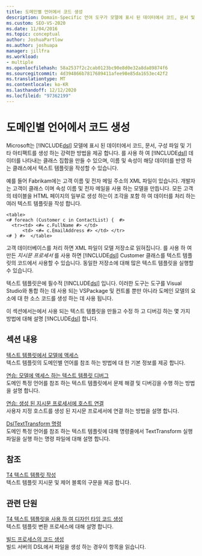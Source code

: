 ```yaml
---
title: 도메인별 언어에서 코드 생성
description: Domain-Specific 언어 도구가 모델에 표시 된 데이터에서 코드, 문서 및 기타 아티팩트를 생성 하는 강력한 방법을 제공 하는 방법에 대해 알아봅니다.
ms.custom: SEO-VS-2020
ms.date: 11/04/2016
ms.topic: conceptual
author: JoshuaPartlow
ms.author: joshuapa
manager: jillfra
ms.workload:
- multiple
ms.openlocfilehash: 58a2537f2c2cab0123bc90e8d0e32a8da89874f6
ms.sourcegitcommit: 4d394866b7817689411afee98e85da1653ec42f2
ms.translationtype: MT
ms.contentlocale: ko-KR
ms.lasthandoff: 12/12/2020
ms.locfileid: "97362199"
---
```

# <a name="generating-code-from-a-domain-specific-language"></a>도메인별 언어에서 코드 생성

Microsoft는 [!INCLUDE[dsl](../modeling/includes/dsl_md.md)] 모델에 표시 된 데이터에서 코드, 문서, 구성 파일 및 기타 아티팩트를 생성 하는 강력한 방법을 제공 합니다. 를 사용 하 여 [!INCLUDE[dsl](../modeling/includes/dsl_md.md)] 데이터를 나타내는 클래스 집합을 만들 수 있으며, 이름 및 속성이 해당 데이터를 반영 하는 클래스에서 텍스트 템플릿을 작성할 수 있습니다.

예를 들어 Fabrikam에는 고객 이름 및 전자 메일 주소의 XML 파일이 있습니다. 개발자는 고객이 클래스 이며 속성 이름 및 전자 메일을 사용 하는 모델을 만듭니다. 모든 고객의 테이블을 HTML 페이지의 일부로 생성 하는이 조각을 포함 하 여 데이터를 처리 하는 여러 텍스트 템플릿을 작성 합니다.

```
<table>
<# foreach (Customer c in ContactList) {  #>
  <tr><td> <#= c.FullName #> </td>
      <td> <#= c.EmailAddress #> </td> </tr>
<# } #>  </table>
```

고객 데이터베이스를 처리 하면 XML 파일이 모델 저장소로 읽혀집니다. 를 사용 하 여 만든 *지시문 프로세서* 를 사용 하면 [!INCLUDE[dsl](../modeling/includes/dsl_md.md)] Customer 클래스를 텍스트 템플릿의 코드에서 사용할 수 있습니다. 동일한 저장소에 대해 많은 텍스트 템플릿을 실행할 수 있습니다.

텍스트 템플릿은에 필수적 [!INCLUDE[dsl](../modeling/includes/dsl_md.md)] 입니다. 이러한 도구는 도구를 Visual Studio와 통합 하는 데 사용 되는 VSPackage 및 컨트롤 뿐만 아니라 도메인 모델의 요소에 대 한 소스 코드를 생성 하는 데 사용 됩니다.

이 섹션에서는에서 사용 되는 텍스트 템플릿을 만들고 수정 하 고 디버깅 하는 몇 가지 방법에 대해 설명 [!INCLUDE[dsl](../modeling/includes/dsl_md.md)] 합니다.

## <a name="in-this-section"></a>섹션 내용

[텍스트 템플릿에서 모델에 액세스](../modeling/accessing-models-from-text-templates.md)\
텍스트 템플릿의 도메인별 언어를 참조 하는 방법에 대 한 기본 정보를 제공 합니다.

[연습: 모델에 액세스 하는 텍스트 템플릿 디버그](../modeling/walkthrough-debugging-a-text-template-that-accesses-a-model.md)\
도메인 특정 언어를 참조 하는 텍스트 템플릿에서 문제 해결 및 디버깅을 수행 하는 방법을 설명 합니다.

[연습: 생성 된 지시문 프로세서에 호스트 연결](../modeling/walkthrough-connecting-a-host-to-a-generated-directive-processor.md)\
사용자 지정 호스트를 생성 된 지시문 프로세서에 연결 하는 방법을 설명 합니다.

[DslTextTransform 명령](../modeling/the-dsltexttransform-command.md)\
도메인 특정 언어를 참조 하는 텍스트 템플릿에 대해 명령줄에서 TextTransform 실행 파일을 실행 하는 명령 파일에 대해 설명 합니다.

## <a name="reference"></a>참조

[T4 텍스트 템플릿 작성](../modeling/writing-a-t4-text-template.md)\
텍스트 템플릿 지시문 및 제어 블록의 구문을 제공 합니다.

## <a name="related-sections"></a>관련 단원

[T4 텍스트 템플릿을 사용 하 여 디자인 타임 코드 생성](../modeling/design-time-code-generation-by-using-t4-text-templates.md)\
텍스트 템플릿 변환 프로세스에 대해 설명 합니다.

[빌드 프로세스의 코드 생성](../modeling/code-generation-in-a-build-process.md)\
빌드 서버의 DSL에서 파일을 생성 하는 경우이 항목을 읽습니다.
